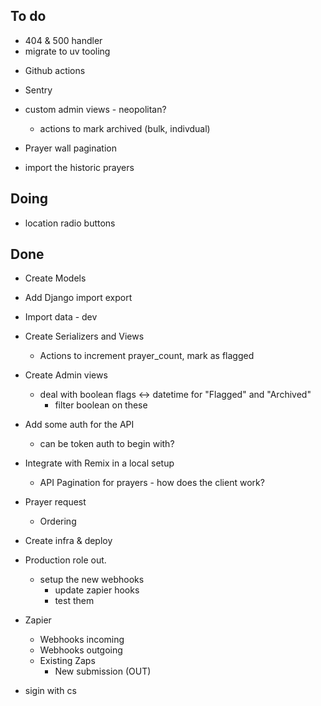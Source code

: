 

## To do

* 404 & 500 handler
* migrate to uv tooling
- Github actions
* Sentry

* custom admin views - neopolitan?
  - actions to mark archived (bulk, indivdual)
* Prayer wall pagination
- import the historic prayers

## Doing

* location radio buttons

## Done

* Create Models
* Add Django import export
* Import data - dev
* Create Serializers and Views
  * Actions to increment prayer_count, mark as flagged
* Create Admin views
  - deal with boolean flags <-> datetime for "Flagged" and "Archived"
    - filter boolean on these
* Add some auth for the API
  - can be token auth to begin with?
* Integrate with Remix in a local setup
  * API Pagination for prayers - how does the client work?
* Prayer request
  * Ordering
* Create infra & deploy
* Production role out.
  - setup the new webhooks
    - update zapier hooks
    - test them

* Zapier
  * Webhooks incoming
  * Webhooks outgoing
  * Existing Zaps
    * New submission (OUT)
* sigin with cs
